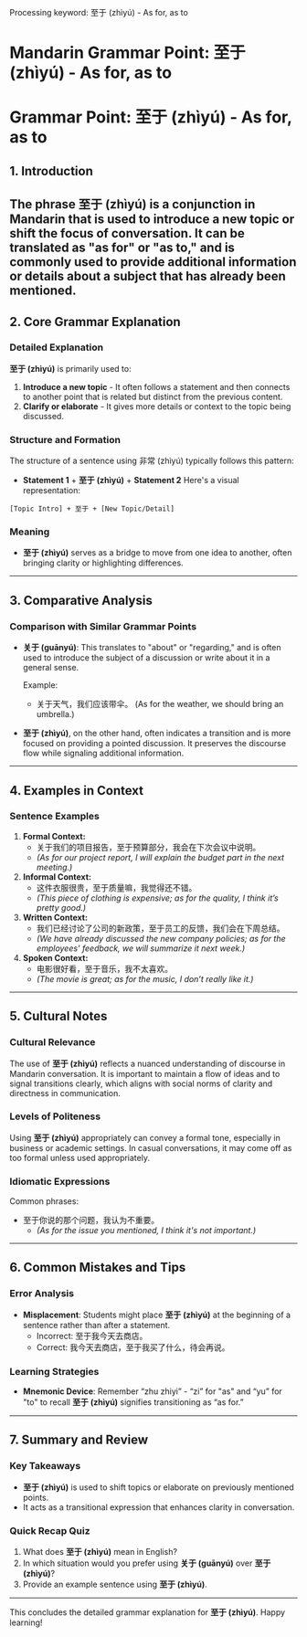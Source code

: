 Processing keyword: 至于 (zhìyú) - As for, as to
# Mandarin Grammar Point: 至于 (zhìyú) - As for, as to
# Grammar Point: 至于 (zhìyú) - As for, as to
## 1. Introduction
The phrase **至于 (zhìyú)** is a conjunction in Mandarin that is used to introduce a new topic or shift the focus of conversation. It can be translated as "as for" or "as to," and is commonly used to provide additional information or details about a subject that has already been mentioned.
---
## 2. Core Grammar Explanation
### Detailed Explanation
**至于 (zhìyú)** is primarily used to:
1. **Introduce a new topic** - It often follows a statement and then connects to another point that is related but distinct from the previous content.
2. **Clarify or elaborate** - It gives more details or context to the topic being discussed.
### Structure and Formation
The structure of a sentence using 非常 (zhìyú) typically follows this pattern:
- **Statement 1** + **至于 (zhìyú)** + **Statement 2**
Here's a visual representation:
```
[Topic Intro] + 至于 + [New Topic/Detail]
```
### Meaning
- **至于 (zhìyú)** serves as a bridge to move from one idea to another, often bringing clarity or highlighting differences.
---
## 3. Comparative Analysis
### Comparison with Similar Grammar Points
- **关于 (guānyú)**: This translates to "about" or "regarding," and is often used to introduce the subject of a discussion or write about it in a general sense.
  
  Example:
  - 关于天气，我们应该带伞。 (As for the weather, we should bring an umbrella.)
- **至于 (zhìyú)**, on the other hand, often indicates a transition and is more focused on providing a pointed discussion. It preserves the discourse flow while signaling additional information.
---
## 4. Examples in Context
### Sentence Examples
1. **Formal Context:**
   - 关于我们的项目报告，至于预算部分，我会在下次会议中说明。
   - *(As for our project report, I will explain the budget part in the next meeting.)*
2. **Informal Context:**
   - 这件衣服很贵，至于质量嘛，我觉得还不错。
   - *(This piece of clothing is expensive; as for the quality, I think it’s pretty good.)*
3. **Written Context:**
   - 我们已经讨论了公司的新政策，至于员工的反馈，我们会在下周总结。
   - *(We have already discussed the new company policies; as for the employees' feedback, we will summarize it next week.)*
4. **Spoken Context:**
   - 电影很好看，至于音乐，我不太喜欢。
   - *(The movie is great; as for the music, I don’t really like it.)*
---
## 5. Cultural Notes
### Cultural Relevance
The use of **至于 (zhìyú)** reflects a nuanced understanding of discourse in Mandarin conversation. It is important to maintain a flow of ideas and to signal transitions clearly, which aligns with social norms of clarity and directness in communication.
### Levels of Politeness
Using **至于 (zhìyú)** appropriately can convey a formal tone, especially in business or academic settings. In casual conversations, it may come off as too formal unless used appropriately.
### Idiomatic Expressions
Common phrases:
- 至于你说的那个问题，我认为不重要。
  - *(As for the issue you mentioned, I think it's not important.)*
---
## 6. Common Mistakes and Tips
### Error Analysis
- **Misplacement**: Students might place **至于 (zhìyú)** at the beginning of a sentence rather than after a statement.
  - Incorrect: 至于我今天去商店。
  - Correct: 我今天去商店，至于我买了什么，待会再说。
### Learning Strategies
- **Mnemonic Device**: Remember “zhu zhiyi” - “zi” for "as" and “yu” for "to" to recall **至于 (zhìyú)** signifies transitioning as “as for.”
---
## 7. Summary and Review
### Key Takeaways
- **至于 (zhìyú)** is used to shift topics or elaborate on previously mentioned points.
- It acts as a transitional expression that enhances clarity in conversation.
### Quick Recap Quiz
1. What does **至于 (zhìyú)** mean in English?
2. In which situation would you prefer using **关于 (guānyú)** over **至于 (zhìyú)**?
3. Provide an example sentence using **至于 (zhìyú)**.
--- 
This concludes the detailed grammar explanation for **至于 (zhìyú)**. Happy learning!
